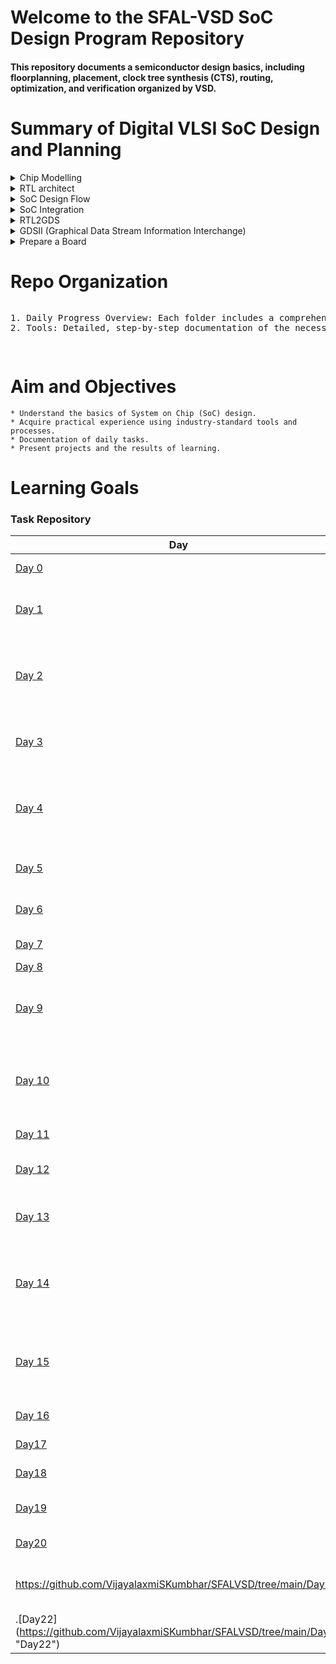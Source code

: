 # Welcome to the SFAL-VSD SoC Design Program Repository 
#### This repository documents a semiconductor design basics, including floorplanning, placement, clock tree synthesis (CTS), routing, optimization, and verification organized by VSD.


# Summary of Digital VLSI SoC Design and Planning

<details>
<summary> Chip Modelling </summary>
<br>
 
![Capture](https://github.com/user-attachments/assets/09f91696-937b-4bd8-9045-fafd02103e19)

+ Write the C code for an application and compile it using the gcc in Linux and measure the output O0 as given in the figure.
+ Model the entire specifications of the application in C environment, compile it and measure the output O1
+ Ensure that output O0 == O1.

</details>

<details>
<summary> RTL architect </summary>
<br>

![Capture](https://github.com/user-attachments/assets/67ed0c25-662e-45d9-908e-40c8590bfa1b)

+ Understand the specifications and represent the specifications in one of the hardware language like Verilog.
+ Take the same application, run on the hardware and measure O2.
+ Make sure that O2 == O1, so that functionality is retained.

</details>

<details>
<summary> SoC Design Flow </summary>
<br>

![image](https://github.com/user-attachments/assets/a9bc6248-f968-4043-a921-8ee7465092e7)

+ Divide the verilog code into multiple links like Processor as one part and Peripherals/IPs on another part
+ Processor Verilog code is synthesizable that is the code is converted into Gates

![image](https://github.com/user-attachments/assets/ec3647a8-9005-47a8-83b6-6ad7f39e5a3a)

+ Make sure that verilog code written for processor is synthesizable, so that it can be easily converted into Gates
+ Prepherals/IPs are divided into Macros and Analog IPs. The more popular analog IP is 10-bit ADC.
+ Processor and Macros are synthesizable, whereas analog IPs need not be synthesizable.

</details>


<details>
<summary>SoC Integration</summary>
<br>

![image](https://github.com/user-attachments/assets/6167041f-2659-419b-99ec-b7677c223eff)

</details>


<details>
<summary>RTL2GDS</summary> 
<br>
 
+ RTL2GDS refers to the process of converting a Register Transfer Level (RTL) design, typically described in a Hardware Description Language (HDL) such as VHDL or Verilog, into a GDSII file, which represents the geometric layout of the integrated circuit for fabrication.

</details>

<details>
 
<summary>GDSII (Graphical Data Stream Information Interchange)</summary>
<br>

+ It is a file which contains only metal layers. Information about the fabrication of chip.
+ GDSII will go for DRC/LVS checks, to retain the connectivity.
+ GDSII file is then sent to factory. This process of sending GDSII to the factory is knowns as tapeout. Receiving the chips back from factory is called tapein.

</details>

<details>
<summary>Prepare a Board</summary>
<br>

![image](https://github.com/user-attachments/assets/a09eeac5-feee-4e0f-b715-ca52fb76da4d)

</details>

# Repo Organization

<div style="overflow-x: auto; white-space: nowrap;">
  <pre>
1. Daily Progress Overview: Each folder includes a comprehensive overview of daily activities, including learning summaries, tool installations, relevant code and design files.
2. Tools: Detailed, step-by-step documentation of the necessary tools for the program, along with installation instructions and screenshots.
  </pre>
</div>

# Aim and Objectives

```
* Understand the basics of System on Chip (SoC) design.
* Acquire practical experience using industry-standard tools and processes.
* Documentation of daily tasks.
* Present projects and the results of learning.

```

# Learning Goals


### Task Repository

| Day  | Description  |Folder  |
| ------------ | ------------ | ------------ |
|[Day 0](https://github.com/VijayalaxmiSKumbhar/SFALVSD/tree/main/Day%200 "Day 0") | Tools Installation  |Day 0|
|[Day 1](https://github.com/VijayalaxmiSKumbhar/SFALVSD/tree/main/Day%201 "Day 1") | Introduction to Verilog RTL design and Synthesis  |Day 1 |
|[Day 2](https://github.com/VijayalaxmiSKumbhar/SFALVSD/tree/main/Day%202%20 "Day 2") | Timing libs, hierarchical vs flat synthesis and efficient flop coding styles   |Day 2 |
| [Day 3](https://github.com/VijayalaxmiSKumbhar/SFALVSD/tree/main/Day%203 "Day 3")| Combinational and Sequential Optimizations   |Day 3 |
| [Day 4](https://github.com/VijayalaxmiSKumbhar/SFALVSD/tree/main/Day%204 "Day 4")| GLS, blocking vs non-blocking and Synthesis-Simulation mismatch   |Day 4 |
|[Day 5](https://github.com/VijayalaxmiSKumbhar/SFALVSD/tree/main/Day%205 "Day 5") | Advanced Synthesis and STA with DC  |Day 5 |
|[Day 6](https://github.com/VijayalaxmiSKumbhar/SFALVSD/tree/main/Day%206 "Day 6") | Basics of STA (Static Timing Analysis)  |Day 6 |
| [Day 7](https://github.com/VijayalaxmiSKumbhar/SFALVSD/tree/main/Day%207 "Day 7")| Advanced Constraints  |Day 7 |
| [Day 8](https://github.com/VijayalaxmiSKumbhar/SFALVSD/tree/main/Day%208 "Day 8")| Optimizations   |Day 8 |
|[Day 9](https://github.com/VijayalaxmiSKumbhar/SFALVSD/tree/main/Day%209 "Day 9") | Generating Timing Reports and Analyzing QoR   |Day 9 |
| [Day 10](https://github.com/VijayalaxmiSKumbhar/SFALVSD/tree/main/Day10 "Day 10")| Introduction to VSDBabySoC and Fundamentals of SoC   |Day 10 |
| [Day 11](https://github.com/VijayalaxmiSKumbhar/SFALVSD/tree/main/Day11 "Day 11")| VSDBabySoC Modeling   |Day 11 |
|[Day 12](https://github.com/VijayalaxmiSKumbhar/SFALVSD/tree/main/Day12 "Day 12") | Post-Synthesis Simulation    |Day 12 |
|[Day 13](https://github.com/VijayalaxmiSKumbhar/SFALVSD/tree/main/Day13 "Day 13") | PVT (Process Voltage Temperature) Analysis   |Day 13 |
| [Day 14](https://github.com/VijayalaxmiSKumbhar/SFALVSD/tree/main/Day14 "Day 14")| Inception of open-source EDA, OpenLANE and Sky130 PDK  |Day 14 |
| [Day 15](https://github.com/VijayalaxmiSKumbhar/SFALVSD/tree/main/Day15 "Day 15")| Good floorplan Vs bad floorplan and introduction to library cells  |Day 15 |
|[Day 16](https://github.com/VijayalaxmiSKumbhar/SFALVSD/tree/main/Day16 "Day 16") | ICC2 ( IC Compiler II)  |Day 16 |
|[Day17](http://https://github.com/VijayalaxmiSKumbhar/SFALVSD/tree/main/Day17 "Day17")   |  RVMYTH CORE |Day 17 |
|  [Day18](https://github.com/VijayalaxmiSKumbhar/SFALVSD/tree/main/Day18 "Day18") |  VSDBabySoC ICC2 flow |Day 18|
|[Day19](https://github.com/VijayalaxmiSKumbhar/SFALVSD/tree/main/Day19 "Day19")|STA using Prime Time (PT) Tool|Day 19|
|  [Day20](https://github.com/VijayalaxmiSKumbhar/SFALVSD/tree/main/Day20 "Day20") |  ECO using Prime Time | Day 20  |
|  https://github.com/VijayalaxmiSKumbhar/SFALVSD/tree/main/Day21| STA Analysis & ECO Second Iteration | Day 21 |
| .[Day22] (https://github.com/VijayalaxmiSKumbhar/SFALVSD/tree/main/Day22 "Day22") | STA Analysis & ECO Third Iteration | Day 22 |






 
















